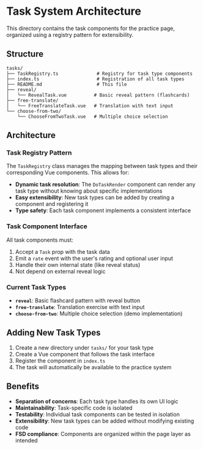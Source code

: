 # Task System Architecture

This directory contains the task components for the practice page, organized using a registry pattern for extensibility.

## Structure

```
tasks/
├── TaskRegistry.ts              # Registry for task type components
├── index.ts                     # Registration of all task types
├── README.md                    # This file
├── reveal/
│   └── RevealTask.vue          # Basic reveal pattern (flashcards)
├── free-translate/
│   └── FreeTranslateTask.vue   # Translation with text input
└── choose-from-two/
    └── ChooseFromTwoTask.vue   # Multiple choice selection
```

## Architecture

### Task Registry Pattern

The `TaskRegistry` class manages the mapping between task types and their corresponding Vue components. This allows for:

- **Dynamic task resolution**: The `DoTaskRender` component can render any task type without knowing about specific implementations
- **Easy extensibility**: New task types can be added by creating a component and registering it
- **Type safety**: Each task component implements a consistent interface

### Task Component Interface

All task components must:

1. Accept a `Task` prop with the task data
2. Emit a `rate` event with the user's rating and optional user input
3. Handle their own internal state (like reveal status)
4. Not depend on external reveal logic

### Current Task Types

- **`reveal`**: Basic flashcard pattern with reveal button
- **`free-translate`**: Translation exercise with text input
- **`choose-from-two`**: Multiple choice selection (demo implementation)

## Adding New Task Types

1. Create a new directory under `tasks/` for your task type
2. Create a Vue component that follows the task interface
3. Register the component in `index.ts`
4. The task will automatically be available to the practice system

## Benefits

- **Separation of concerns**: Each task type handles its own UI logic
- **Maintainability**: Task-specific code is isolated
- **Testability**: Individual task components can be tested in isolation
- **Extensibility**: New task types can be added without modifying existing code
- **FSD compliance**: Components are organized within the page layer as intended 